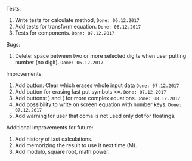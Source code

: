 Tests:
1. Write tests for calculate method, `Done: 06.12.2017`
2. Add tests for transform equation. `Done: 06.12.2017`
3. Tests for components. `Done: 07.12.2017`


Bugs:
1. Delete: space between two or more selected digits when user putting number (no digit). `Done: 06.12.2017`

Improvements:
1. Add button: Clear which erases whole input data `Done: 07.12.2017`
2. Add button for erasing last put symbols <=. `Done: 07.12.2017`
3. Add buttons: ) and ( for more complex equations. `Done: 08.12.2017`
4. Add possibility to write on screen equation with number keys. `Done: 07.12.2017`
5. Add warning for user that coma is not used only dot for floatings.

Additional improvements for future:
1. Add history of last calculations.
2. Add memorizing the result to use it next time (M).
3. Add modulo, square root, math power.
